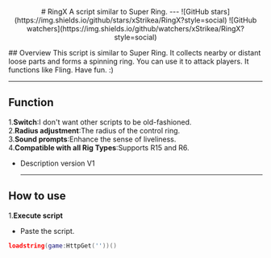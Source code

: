 <p align="center">
  # RingX  
  A script similar to Super Ring.  
  ---
  ![GitHub stars](https://img.shields.io/github/stars/xStrikea/RingX?style=social)
  ![GitHub watchers](https://img.shields.io/github/watchers/xStrikea/RingX?style=social)
</p>
## Overview  
This script is similar to Super Ring. It collects nearby or distant loose parts and forms a spinning ring. You can use it to attack players. It functions like Fling. Have fun.    :)  

  ---
  
## Function  
1.**Switch**:I don't want other scripts to be old-fashioned.  
2.**Radius adjustment**:The radius of the control ring.  
3.**Sound prompts**:Enhance the sense of liveliness.  
4.**Compatible with all Rig Types**:Supports R15 and R6.  
- Description version V1  

  ---

## How to use
1.**Execute script**
- Paste the script.
```lua
loadstring(game:HttpGet(''))()
```


